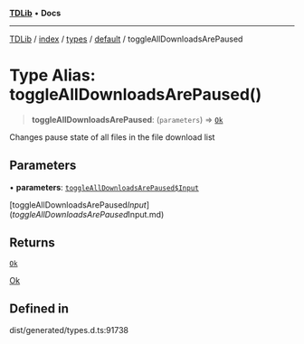 [**TDLib**](../../../../../../README.md) • **Docs**

***

[TDLib](../../../../../../modules.md) / [index](../../../../../README.md) / [types](../../../README.md) / [default](../README.md) / toggleAllDownloadsArePaused

# Type Alias: toggleAllDownloadsArePaused()

> **toggleAllDownloadsArePaused**: (`parameters`) => [`Ok`](Ok-1.md)

Changes pause state of all files in the file download list

## Parameters

• **parameters**: [`toggleAllDownloadsArePaused$Input`](toggleAllDownloadsArePaused$Input.md)

[toggleAllDownloadsArePaused$Input](toggleAllDownloadsArePaused$Input.md)

## Returns

[`Ok`](Ok-1.md)

[Ok](Ok-1.md)

## Defined in

dist/generated/types.d.ts:91738
